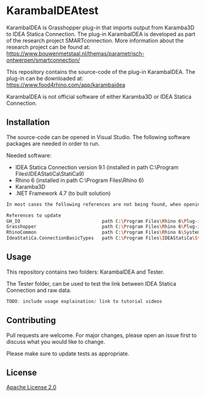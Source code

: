 # KarambaIDEAtest
KarambaIDEA is Grasshopper plug-in that imports output from Karamba3D to IDEA Statica Connection. The plug-in KarambaIDEA is developed as part of the research project SMARTconnection. More information about the research project can be found at: https://www.bouwenmetstaal.nl/themas/parametrisch-ontwerpen/smartconnection/

This repository contains the source-code of the plug-in KarambaIDEA. The plug-in can be downloaded at: https://www.food4rhino.com/app/karambaidea

KarambaIDEA is not official software of either Karamba3D or IDEA Statica Connection.

## Installation
The source-code can be opened in Visual Studio. The following software packages are needed in order to run.

Needed software:
* IDEA Statica Connection version 9.1     (installed in path C:\Program Files\IDEAStatiCa\StatiCa9)
* Rhino 6                                 (installed in path C:\Program Files\Rhino 6)
* Karamba3D
* .NET Framework 4.7 (to built solution)
  
```bash
In most cases the following references are not being found, when opening the project folder for the first time. Update the following references.

References to update
GH_IO                              path C:\Program Files\Rhino 6\Plug-ins\Grasshopper\GH_IO.dll
Grasshopper                        path C:\Program Files\Rhino 6\Plug-ins\Grasshopper\Grasshopper.dll
RhinoCommon                        path C:\Program Files\Rhino 6\System\RhinoCommon.dll
IdeaStatiCa.ConnectionBasicTypes   path C:\Program Files\IDEAStatiCa\StatiCa9\IdeaStatiCa.ConnectionBasicTypes.dll
```

## Usage

This repository contains two folders: KarambaIDEA and Tester.

The Tester folder, can be used to test the link between IDEA Statica Connection and raw data.


```c#
TODO: include usage explaination/ link to tutorial videos
```

## Contributing
Pull requests are welcome. For major changes, please open an issue first to discuss what you would like to change.

Please make sure to update tests as appropriate.

## License
[Apache License 2.0](https://choosealicense.com/licenses/apache-2.0/#)

